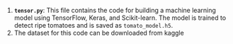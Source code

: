 1. **`tensor.py`**: This file contains the code for building a machine learning model using TensorFlow, Keras, and Scikit-learn. The model is trained to detect ripe tomatoes and is saved as `tomato_model.h5`.
2. The dataset for this code can be downloaded from kaggle
